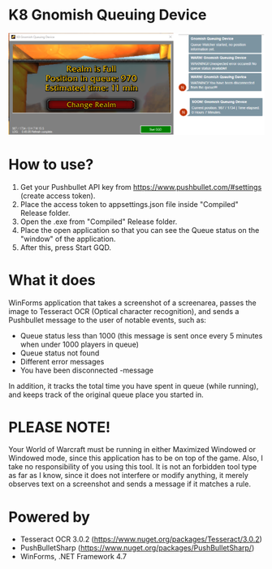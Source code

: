 # K8 Gnomish Queuing Device
![alt text](https://github.com/kitsun8/K8-Gnomish-Queuing-Device/blob/master/Screenshot/K8GDC.png)

# How to use?
1. Get your Pushbullet API key from https://www.pushbullet.com/#settings (create access token).
2. Place the access token to appsettings.json file inside "Compiled" Release folder.
3. Open the .exe from "Compiled" Release folder. 
4. Place the open application so that you can see the Queue status on the "window" of the application.
5. After this, press Start GQD. 

# What it does
WinForms application that takes a screenshot of a screenarea, passes the image to Tesseract OCR (Optical character recognition), and sends a Pushbullet message to the user of notable events, such as:
- Queue status less than 1000 (this message is sent once every 5 minutes when under 1000 players in queue)
- Queue status not found
- Different error messages
- You have been disconnected -message

In addition, it tracks the total time you have spent in queue (while running), and keeps track of the original queue place you started in.

# PLEASE NOTE!
Your World of Warcraft must be running in either Maximized Windowed or Windowed mode, since this application has to be on top of the game.
Also, I take no responsibility of you using this tool. It is not an forbidden tool type as far as I know, since it does not interfere or modify anything, it merely observes text on a screenshot and sends a message if it matches a rule.


# Powered by
- Tesseract OCR 3.0.2 (https://www.nuget.org/packages/Tesseract/3.0.2)
- PushBulletSharp (https://www.nuget.org/packages/PushBulletSharp/)
- WinForms, .NET Framework 4.7
